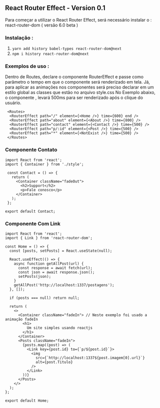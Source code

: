 ## React Router Effect - Version 0.1
Para começar a utilizar o React Router Effect, será necessário instalar o : react-router-dom ( versão 6.0 beta )

### Instalação : 
1) ```yarn add history babel-types react-router-dom@next```
2) ```npm i history react-router-dom@next```

### Exemplos de uso : 
Dentro de Routes, declare o componente RouterEffect e passe como parâmetro o tempo em que o componente será renderizado em tela.
Já, para aplicar as animações nos componentes será preciso declarar em um estilo global as classes que estão no arquivo style.css 
No Exemplo abaixo, o componente <Contact/>, levará 500ms para ser renderizado após o clique do usuário.

```
 <Routes>
  <RouterEffect path="/" element={<Home />} time={600} end />
  <RouterEffect path="about" element={<About />} time={800} />
  <RouterEffect path="contact" element={<Contact />} time={500} />
  <RouterEffect path="p/:id" element={<Post />} time={500} />
  <RouterEffect path="*" element={<NotExist />} time={500} />
 </Routes>
``` 
 ### Componente Contato
 ```
 import React from 'react';
 import { Container } from './style';

  const Contact = () => {
    return (
      <Container className="fadeOut">
        <h2>Support</h2>
        <p>Fale conosco</p>
      </Container>
    );
  };

export default Contact;
```
### Componente Com Link
```
import React from 'react';
import { Link } from 'react-router-dom';

const Home = () => {
  const [posts, setPosts] = React.useState(null);

  React.useEffect(() => {
    async function getAllPost(url) {
      const response = await fetch(url);
      const json = await response.json();
      setPosts(json);
    }
    getAllPost('http://localhost:1337/postagens');
  }, []);

  if (posts === null) return null;

  return (
    <>
      <Container className="fadeIn"> // Neste exemplo foi usado a animação fadeIn
        <h1>
          Um site simples usando reactjs
        </h1>
      </Container>
      <Posts className="fadeIn">
        {posts.map((post) => (
          <Link key={post.id} to={`p/${post.id}`}>
            <img
              src={`http://localhost:1337${post.imagem[0].url}`}
              alt={post.Titulo}
            />
          </Link>
        ))}
      </Posts>
    </>
  );
};

export default Home;
```

